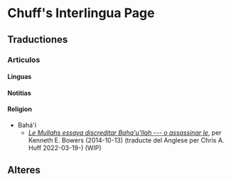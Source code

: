 # Chuff's Interlingua Page

## Traductiones

### Articulos

#### Linguas

#### Notitias

#### Religion

* Bahá'í
  * [*Le Mullahs essaya discreditar Baha'u'llah --- o assassinar le*](/langs/interlingua/mullahs.md), per Kenneth E. Bowers (2014-10-13) (traducte del Anglese per Chris A. Huff 2022-03-19-) (WIP)

## Alteres
